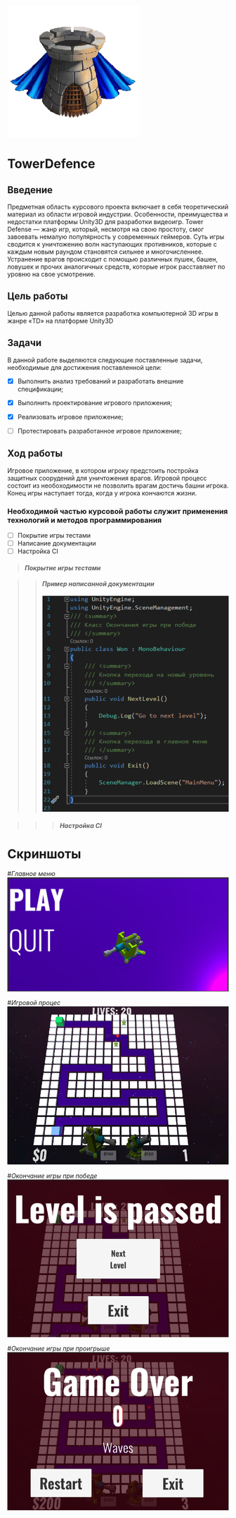 ![](https://github.com/ARAOvsepyan/TowerDefence/blob/master/Images/Image_11.jpg) 
# TowerDefence
## Введение
Предметная область курсового проекта включает в себя теоретический материал из области игровой индустрии. Особенности, преимущества и недостатки платформы Unity3D для разработки видеоигр. Tower Defense — жанр игр, который, несмотря на свою простоту, смог завоевать немалую популярность у современных геймеров. Суть игры сводится к уничтожению волн наступающих противников, которые с каждым новым раундом становятся сильнее и многочисленнее. Устранение врагов происходит с помощью различных пушек, башен, ловушек и прочих аналогичных средств, которые игрок расставляет по уровню на свое усмотрение.
## Цель работы
Целью данной работы является разработка компьютерной 3D игры в жанре «TD» на платформе Unity3D
## Задачи
В данной работе выделяются следующие поставленные задачи, необходимые для достижения поставленной цели:
- [X] Выполнить анализ требований и разработать внешние спецификации;
- [X] Выполнить проектирование игрового приложения;
- [X] Реализовать игровое приложение;
- [ ] Протестировать разработанное игровое приложение;


## Ход работы
Игровое приложение, в котором игроку предстоить постройка защитных соорудений для уничтожения врагов.
Игровой процесс состоит из необоходимости не позволить врагам достичь башни игрока. Конец игры наступает тогда, когда у игрока кончаются жизни.

### Необходимой частью курсовой работы служит применения технологий и методов программирования
- [ ] Покрытие игры тестами
- [ ] Написание документации
- [ ] Настройка CI

>#### *Покрытие игры тестами*
>
>

>>#### *Пример написанной документации*
>>
>>![](https://github.com/ARAOvsepyan/TowerDefence/blob/master/Images/Image_9.png)

>>>#### *Настройка CI*
>>>
>>>

# Скриншоты

#*Главное меню*
![](https://github.com/ARAOvsepyan/TowerDefence/blob/master/Images/Image_12.png)

#*Игровой процес*
![](https://github.com/ARAOvsepyan/TowerDefence/blob/master/Images/Image_13.png)

#*Окончание игры при победе*
![](https://github.com/ARAOvsepyan/TowerDefence/blob/master/Images/Image_14.png)

#*Окончание игры при проигрыше*
![](https://github.com/ARAOvsepyan/TowerDefence/blob/master/Images/Image_15.png)



